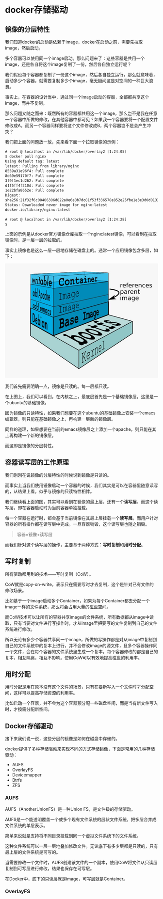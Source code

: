 # docker存储驱动

## 镜像的分层特性

我们知道docker的启动是依赖于image，docker在启动之前，需要先拉取image，然后启动。

多个容器可以使用同一个image启动。那么问题来了：这些容器是共用一个image，还是各自将这个image复制了一份，然后各自独立运行呢？

我们假设每个容器都复制了一份这个image，然后各自独立运行，那么就意味着，启动多少个容器，就需要复制多少个image，毫无疑问这是对空间的一种巨大浪费。

事实上，在容器的设计当中，通过同一个Image启动的容器，全部都共享这个image，而并不复制。

那么问题又随之而来：既然所有的容器都共用这一个image，那么岂不是我在任意一个容器中所做的修改，在其他容器中都可见？如果我一个容器要将一个配置文件修改成A，而另一个容器同样要将这个文件修改成B，两个容器岂不是会产生冲突？

我们把上面的问题放一放，先来看下面一个拉取镜像的示例：

```shell
# root @ localhost in /var/lib/docker/overlay2 [1:24:05]
$ docker pull nginx
Using default tag: latest
latest: Pulling from library/nginx
8559a31e96f4: Pull complete
8d69e59170f7: Pull complete
3f9f1ec1d262: Pull complete
d1f5ff4f210d: Pull complete
1e22bfa8652e: Pull complete
Digest: sha256:21f32f6c08406306d822a0e6e8b7dc81f53f336570e852e25fbe1e3e3d0d0133
Status: Downloaded newer image for nginx:latest
docker.io/library/nginx:latest

# root @ localhost in /var/lib/docker/overlay2 [1:24:28]
$

```

上面的示例是从docker官方镜像仓库拉取一个nginx:latest镜像，可以看到在拉取镜像时，是一层一层的拉取的。

事实上镜像也是这么一层一层地存储在磁盘上的。通常一个应用镜像包含多层，如下：

![](https://raw.githubusercontent.com/ernest-dzf/docs/master/pic/docker_layer.png)

我们首先需要明确一点，镜像是只读的。每一层都只读。

在上图上，我们可以看到，在内核之上，最底层首先是一个基础镜像层，这里是一个ubuntu的基础镜像。

因为镜像的只读特性，如果我们想要在这个ubuntu的基础镜像上安装一个emacs编辑器，则只能在基础镜像之上，再构建一层新的镜像层。

同样的道理，如果想要在当前的emacs镜像层之上添加一个apache，则只能在其上再构建一个新的镜像层。

而这即是镜像的分层特性。

## 容器读写层的工作原理

我们刚刚在说镜像的分层特性的时候说到镜像是只读的。

而事实上当我们使用镜像启动一个容器的时候，我们其实是可以在容器里随意读写的，从结果上看，似乎与镜像的只读特性相悖。

我们继续看上面的图，其实可以看到在镜像的最上层，还有一个**读写层**。而这个读写层，即在容器启动时为当前容器单独挂载。

每一个容器在运行时，都会基于当前镜像在其最上层挂载一个**读写层**。而用户针对容器的所有操作都在读写层中完成。一旦容器销毁，这个读写层也随之销毁。

> 容器=镜像+读写层

而我们针对这个读写层的操作，主要基于两种方式：**写时复制**和**用时分配**。

## 写时复制

所有驱动都用到的技术——写时复制（CoW）。

CoW就是copy-on-write，表示只在需要写时才去复制，这个是针对已有文件的修改场景。

比如基于一个image启动多个Container，如果为每个Container都去分配一个image一样的文件系统，那么将会占用大量的磁盘空间。

而CoW技术可以让所有的容器共享image的文件系统，所有数据都从image中读取，只有当要对文件进行写操作时，才从image里把要写的文件复制到自己的文件系统进行修改。

所以无论有多少个容器共享同一个image，所做的写操作都是对从image中复制到自己的文件系统中的复本上进行，并不会修改image的源文件，且多个容器操作同一个文件，会在每个容器的文件系统里生成一个复本，每个容器修改的都是自己的复本，相互隔离，相互不影响。使用CoW可以有效地提高磁盘的利用率。

## 用时分配

用时分配是用在原本没有这个文件的场景，只有在要新写入一个文件时才分配空间，这样可以提高存储资源的利用率。

比如启动一个容器，并不会为这个容器预分配一些磁盘空间，而是当有新文件写入时，才按需分配新空间。

## Docker存储驱动

接下来我们说一说，这些分层的镜像是如何在磁盘中存储的。

docker提供了多种存储驱动来实现不同的方式存储镜像，下面是常用的几种存储驱动：

- AUFS
- OverlayFS
- Devicemapper
- Btrfs
- ZFS

### AUFS

AUFS（AnotherUnionFS）是一种Union FS，是文件级的存储驱动。

AUFS是一个能透明覆盖一个或多个现有文件系统的层状文件系统，把多层合并成文件系统的单层表示。

简单来说就是支持将不同目录挂载到同一个虚拟文件系统下的文件系统。

这种文件系统可以一层一层地叠加修改文件。无论底下有多少层都是只读的，只有最上层的文件系统是可写的。

当需要修改一个文件时，AUFS创建该文件的一个副本，使用CoW将文件从只读层复制到可写层进行修改，结果也保存在可写层。

在Docker中，底下的只读层就是image，可写层就是Container。

### OverlayFS

